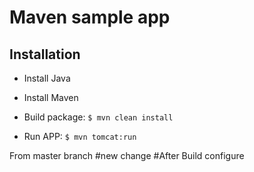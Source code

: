 # Maven sample app

## Installation

- Install Java
- Install Maven

- Build package: `$ mvn clean install`

- Run APP: `$ mvn tomcat:run`
  

From master branch
#new change
#After Build configure
